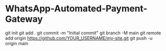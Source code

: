 # WhatsApp-Automated-Payment-Gateway
git init
git add .
git commit -m "Initial commit"
git branch -M main
git remote add origin https://github.com/YOUR_USERNAME/my-site.git
git push -u origin main

